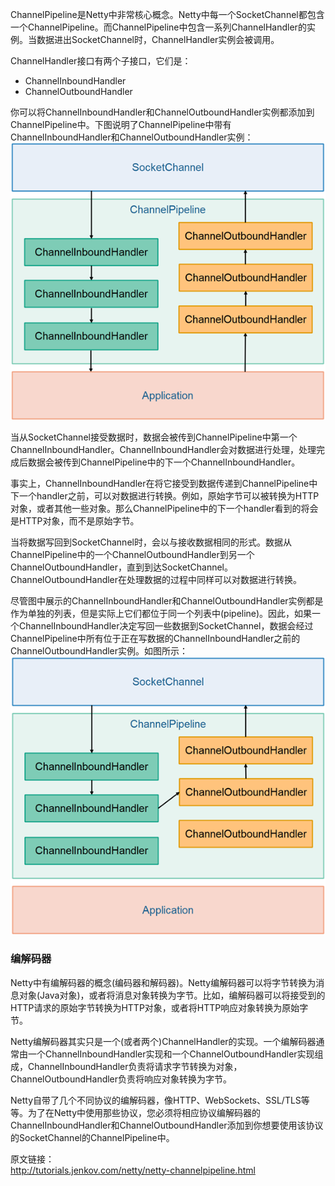 ChannelPipeline是Netty中非常核心概念。Netty中每一个SocketChannel都包含一个ChannelPipeline。而ChannelPipeline中包含一系列ChannelHandler的实例。当数据进出SocketChannel时，ChannelHandler实例会被调用。  

ChannelHandler接口有两个子接口，它们是：  
* ChannelInboundHandler
* ChannelOutboundHandler  

你可以将ChannelInboundHandler和ChannelOutboundHandler实例都添加到ChannelPipeline中。下图说明了ChannelPipeline中带有ChannelInboundHandler和ChannelOutboundHandler实例：  
![image](/Netty/Images/netty-channelpipeline-with-channelhandler.png)  

当从SocketChannel接受数据时，数据会被传到ChannelPipeline中第一个ChannelInboundHandler。ChannelInboundHandler会对数据进行处理，处理完成后数据会被传到ChannelPipeline中的下一个ChannelInboundHandler。  

事实上，ChannelInboundHandler在将它接受到数据传递到ChannelPipeline中下一个handler之前，可以对数据进行转换。例如，原始字节可以被转换为HTTP对象，或者其他一些对象。那么ChannelPipeline中的下一个handler看到的将会是HTTP对象，而不是原始字节。  

当将数据写回到SocketChannel时，会以与接收数据相同的形式。数据从ChannelPipeline中的一个ChannelOutboundHandler到另一个ChannelOutboundHandler，直到到达SocketChannel。ChannelOutboundHandler在处理数据的过程中同样可以对数据进行转换。  

尽管图中展示的ChannelInboundHandler和ChannelOutboundHandler实例都是作为单独的列表，但是实际上它们都位于同一个列表中(pipeline)。因此，如果一个ChannelInboundHandler决定写回一些数据到SocketChannel，数据会经过ChannelPipeline中所有位于正在写数据的ChannelInboundHandler之前的ChannelOutboundHandler实例。如图所示：  
![image](/Netty/Images/netty-channelpipeline-with-channelhandler2.png)  

### 编解码器  
Netty中有编解码器的概念(编码器和解码器)。Netty编解码器可以将字节转换为消息对象(Java对象)，或者将消息对象转换为字节。比如，编解码器可以将接受到的HTTP请求的原始字节转换为HTTP对象，或者将HTTP响应对象转换为原始字节。  

Netty编解码器其实只是一个(或者两个)ChannelHandler的实现。一个编解码器通常由一个ChannelInboundHandler实现和一个ChannelOutboundHandler实现组成，ChannelInboundHandler负责将请求字节转换为对象，ChannelOutboundHandler负责将响应对象转换为字节。  

Netty自带了几个不同协议的编解码器，像HTTP、WebSockets、SSL/TLS等等。为了在Netty中使用那些协议，您必须将相应协议编解码器的 ChannelInboundHandler和ChannelOutboundHandler添加到你想要使用该协议的SocketChannel的ChannelPipeline中。  

原文链接：  
http://tutorials.jenkov.com/netty/netty-channelpipeline.html

